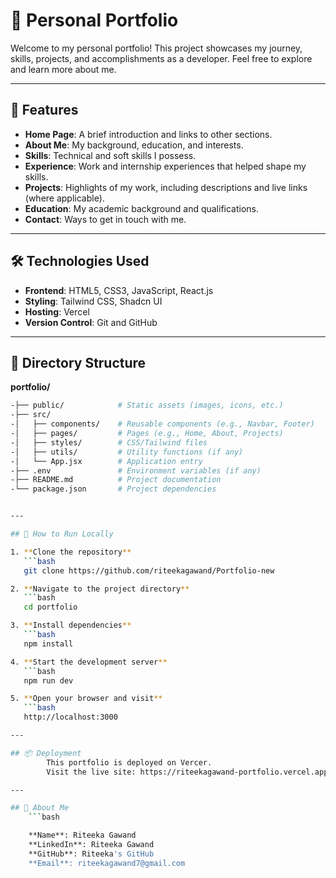 # 🌟 Personal Portfolio

Welcome to my personal portfolio! This project showcases my journey, skills, projects, and accomplishments as a developer. Feel free to explore and learn more about me.

---

## 🚀 Features

- **Home Page**: A brief introduction and links to other sections.
- **About Me**: My background, education, and interests.
- **Skills**: Technical and soft skills I possess.
- **Experience**: Work and internship experiences that helped shape my skills.
- **Projects**: Highlights of my work, including descriptions and live links (where applicable).
- **Education**: My academic background and qualifications.
- **Contact**: Ways to get in touch with me.

---

## 🛠️ Technologies Used

- **Frontend**: HTML5, CSS3, JavaScript, React.js
- **Styling**: Tailwind CSS, Shadcn UI
- **Hosting**: Vercel
- **Version Control**: Git and GitHub

---

## 📁 Directory Structure

**portfolio/**
```bash
-├── public/            # Static assets (images, icons, etc.)
-├── src/
-│   ├── components/    # Reusable components (e.g., Navbar, Footer)
-│   ├── pages/         # Pages (e.g., Home, About, Projects)
-│   ├── styles/        # CSS/Tailwind files
-│   ├── utils/         # Utility functions (if any)
-│   └── App.jsx        # Application entry
-├── .env               # Environment variables (if any)
-├── README.md          # Project documentation
-└── package.json       # Project dependencies


---

## 🚧 How to Run Locally

1. **Clone the repository**  
   ```bash
   git clone https://github.com/riteekagawand/Portfolio-new

2. **Navigate to the project directory**  
   ```bash
   cd portfolio

3. **Install dependencies**  
   ```bash
   npm install

4. **Start the development server**  
   ```bash
   npm run dev

5. **Open your browser and visit**  
   ```bash
   http://localhost:3000

---

## 📦 Deployment
        This portfolio is deployed on Vercer.
        Visit the live site: https://riteekagawand-portfolio.vercel.app/

---

## 👤 About Me
    ```bash

    **Name**: Riteeka Gawand
    **LinkedIn**: Riteeka Gawand
    **GitHub**: Riteeka's GitHub
    **Email**: riteekagawand7@gmail.com

